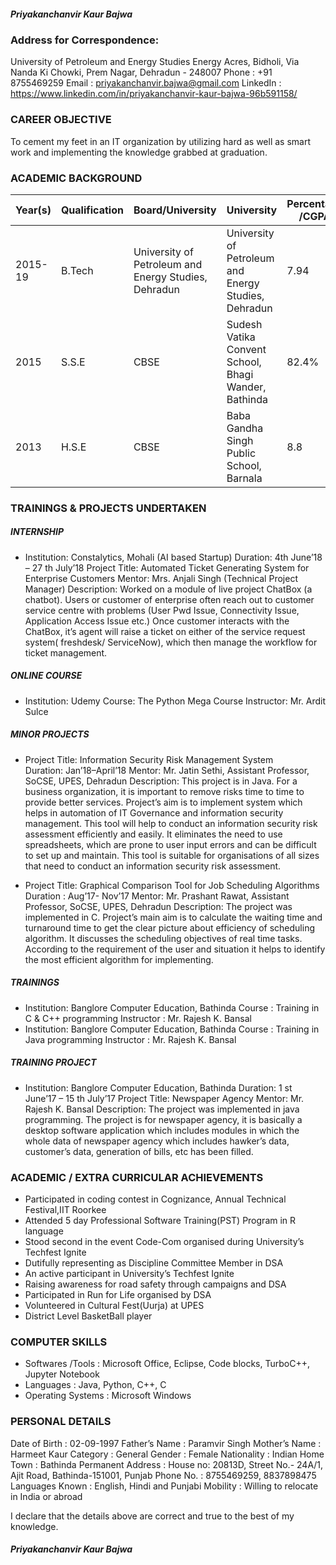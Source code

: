 ##### Priyakanchanvir Kaur Bajwa
### Address for Correspondence:
University of Petroleum and Energy Studies
Energy Acres, Bidholi, Via Nanda Ki Chowki,
Prem Nagar, Dehradun - 248007
Phone : +91 8755469259
Email : priyakanchanvir.bajwa@gmail.com
LinkedIn : https://www.linkedin.com/in/priyakanchanvir-kaur-bajwa-96b591158/

### CAREER OBJECTIVE

To cement my feet in an IT organization by utilizing hard as well as smart work and implementing the knowledge
grabbed at graduation.

### ACADEMIC BACKGROUND
| Year(s) | Qualification | Board/University | University | Percentage /CGPA |
|---------|---------------|------------------|------------|------------------|
|2015-19 |B.Tech | University of Petroleum and Energy Studies, Dehradun|University of Petroleum and Energy Studies, Dehradun|7.94
|2015| S.S.E| CBSE| Sudesh Vatika Convent School, Bhagi Wander, Bathinda|82.4%
|2013| H.S.E| CBSE| Baba Gandha Singh Public School, Barnala|8.8

### TRAININGS &amp; PROJECTS UNDERTAKEN
##### INTERNSHIP
- Institution: Constalytics, Mohali (AI based Startup) Duration: 4th June’18 – 27 th July’18
Project Title: Automated Ticket Generating System for Enterprise Customers
Mentor: Mrs. Anjali Singh (Technical Project Manager)
Description: Worked on a module of live project ChatBox (a chatbot). Users or customer of enterprise often
reach out to customer service centre with problems (User Pwd Issue, Connectivity Issue, Application Access
Issue etc.) Once customer interacts with the ChatBox, it’s agent will raise a ticket on either of the service
request system( freshdesk/ ServiceNow), which then manage the workflow for ticket management.

##### ONLINE COURSE
- Institution: Udemy
Course: The Python Mega Course
Instructor: Mr. Ardit Sulce

##### MINOR PROJECTS
-  Project Title: Information Security Risk Management System  
Duration: Jan’18–April’18
Mentor: Mr. Jatin Sethi, Assistant Professor, SoCSE, UPES, Dehradun
Description: This project is in Java. For a business organization, it is important to remove risks time to time to
provide better services. Project’s aim is to implement system which helps in automation of IT Governance and
information security management. This tool will help to conduct an information security risk assessment
efficiently and easily. It eliminates the need to use spreadsheets, which are prone to user input errors and can
be difficult to set up and maintain. This tool is suitable for organisations of all sizes that need to conduct an
information security risk assessment.

- Project Title: Graphical Comparison Tool for Job Scheduling Algorithms Duration : Aug’17- Nov’17
Mentor: Mr. Prashant Rawat, Assistant Professor, SoCSE, UPES, Dehradun
Description: The project was implemented in C. Project’s main aim is to calculate the waiting time and
turnaround time to get the clear picture about efficiency of scheduling algorithm. It discusses the scheduling
objectives of real time tasks. According to the requirement of the user and situation it helps to identify the most
efficient algorithm for implementing.

##### TRAININGS
- Institution: Banglore Computer Education, Bathinda
Course : Training in C &amp; C++ programming
Instructor : Mr. Rajesh K. Bansal
- Institution: Banglore Computer Education, Bathinda
Course : Training in Java programming
Instructor : Mr. Rajesh K. Bansal

##### TRAINING PROJECT
- Institution: Banglore Computer Education, Bathinda Duration: 1 st June’17 – 15 th July’17
Project Title: Newspaper Agency
Mentor: Mr. Rajesh K. Bansal
Description: The project was implemented in java programming. The project is for newspaper agency, it is
basically a desktop software application which includes modules in which the whole data of newspaper agency
which includes hawker’s data, customer’s data, generation of bills, etc has been filled.

### ACADEMIC / EXTRA CURRICULAR ACHIEVEMENTS
- Participated in coding contest in Cognizance, Annual Technical Festival,IIT Roorkee
- Attended 5 day Professional Software Training(PST) Program in R language
- Stood second in the event Code-Com organised during University’s Techfest Ignite
- Dutifully representing as Discipline Committee Member in DSA
- An active participant in University’s Techfest Ignite
- Raising awareness for road safety through campaigns and DSA
-  Participated in Run for Life organised by DSA
- Volunteered in Cultural Fest(Uurja) at UPES
- District Level BasketBall player

### COMPUTER SKILLS
- Softwares /Tools : Microsoft Office, Eclipse, Code blocks, TurboC++, Jupyter Notebook
- Languages : Java, Python, C++, C
- Operating Systems : Microsoft Windows

### PERSONAL DETAILS
Date of Birth : 02-09-1997
Father’s Name : Paramvir Singh
Mother’s Name : Harmeet Kaur
Category : General
Gender : Female
Nationality : Indian
Home Town : Bathinda
Permanent Address : House no: 20813D, Street No.- 24A/1, Ajit Road, Bathinda-151001, Punjab
Phone No. : 8755469259, 8837898475
Languages Known : English, Hindi and Punjabi
Mobility : Willing to relocate in India or abroad

I declare that the details above are correct and true to the best of my knowledge.
##### Priyakanchanvir Kaur Bajwa